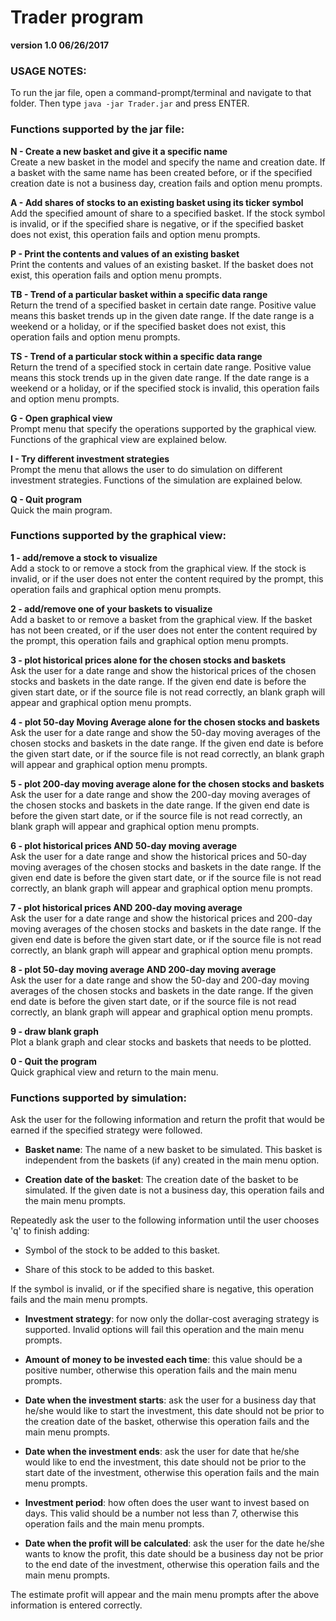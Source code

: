 # Trader program  
**version 1.0    06/26/2017**

### USAGE NOTES:  

To run the jar file, open a command-prompt/terminal and navigate to that folder. Then type `java -jar Trader.jar` and press ENTER.


### Functions supported by the jar file:

**N  - Create a new basket and give it a specific name**  
Create a new basket in the model and specify the name and creation date. If a basket with the same name has been created before, or if the specified creation date is not a business day, creation fails and option menu prompts.


**A  - Add shares of stocks to an existing basket using its ticker symbol**  
Add the specified amount of share to a specified basket. If the stock symbol is invalid, or if the specified share is negative, or if the specified basket does not exist, this operation fails and option menu prompts.


**P  - Print the contents and values of an existing basket**  
Print the contents and values of an existing basket. If the basket does not exist, this operation fails and option menu prompts.


**TB - Trend of a particular basket within a specific data range**  
Return the trend of a specified basket in certain date range. Positive value means this basket trends up in the given date range. If the date range is a weekend or a holiday, or if the specified basket does not exist, this operation fails and option menu prompts.


**TS - Trend of a particular stock within a specific data range**  
Return the trend of a specified stock in certain date range. Positive value means this stock trends up in the given date range. If the date range is a weekend or a holiday, or if the specified stock is invalid, this operation fails and option menu prompts.


**G  - Open graphical view**  
Prompt menu that specify the operations supported by the graphical view. Functions of the graphical view are explained below.


**I - Try different investment strategies**  
Prompt the menu that allows the user to do simulation on different investment strategies. Functions of the simulation are explained below.


**Q  - Quit program**  
Quick the main program.


### Functions supported by the graphical view:

**1 - add/remove a stock to visualize**  
Add a stock to or remove a stock from the graphical view. If the stock is invalid, or if the user does not enter the content required by the prompt, this operation fails and graphical option menu prompts.

**2 - add/remove one of your baskets to visualize**  
Add a basket to or remove a basket from the graphical view. If the basket has not been created, or if the user does not enter the content required by the prompt, this operation fails and graphical option menu prompts.

**3 - plot historical prices alone for the chosen stocks and baskets**  
Ask the user for a date range and show the historical prices of the chosen stocks and baskets in the date range. If the given end date is before the given start date, or if the source file is not read correctly, an blank graph will appear and graphical option menu prompts.

**4 - plot 50-day Moving Average alone for the chosen stocks and baskets**  
Ask the user for a date range and show the 50-day moving averages of the chosen stocks and baskets in the date range. If the given end date is before the given start date, or if the source file is not read correctly, an blank graph will appear and graphical option menu prompts.

**5 - plot 200-day moving average alone for the chosen stocks and baskets**  
Ask the user for a date range and show the 200-day moving averages of the chosen stocks and baskets in the date range. If the given end date is before the given start date, or if the source file is not read correctly, an blank graph will appear and graphical option menu prompts.

**6 - plot historical prices AND 50-day moving average**  
Ask the user for a date range and show the historical prices and 50-day moving averages of the chosen stocks and baskets in the date range. If the given end date is before the given start date, or if the source file is not read correctly, an blank graph will appear and graphical option menu prompts.

**7 - plot historical prices AND 200-day moving average**  
Ask the user for a date range and show the historical prices and 200-day moving averages of the chosen stocks and baskets in the date range. If the given end date is before the given start date, or if the source file is not read correctly, an blank graph will appear and graphical option menu prompts.

**8 - plot 50-day moving average AND 200-day moving average**  
Ask the user for a date range and show the 50-day and 200-day moving averages of the chosen stocks and baskets in the date range. If the given end date is before the given start date, or if the source file is not read correctly, an blank graph will appear and graphical option menu prompts.

**9 - draw blank graph**  
Plot a blank graph and clear stocks and baskets that needs to be plotted.

**0 - Quit the program**  
Quick graphical view and return to the main menu.


### Functions supported by simulation:

Ask the user for the following information and return the profit that would be earned if the
specified strategy were followed.

- **Basket name**: The name of a new basket to be simulated. This basket is independent from the
  baskets (if any) created in the main menu option.

- **Creation date of the basket**: The creation date of the basket to be simulated. If the given date
  is not a business day, this operation fails and the main menu prompts.

Repeatedly ask the user to the following information until the user chooses 'q' to finish adding:

- Symbol of the stock to be added to this basket.

- Share of this stock to be added to this basket.

If the symbol is invalid, or if the specified share is negative, this operation fails and the main
menu prompts.

- **Investment strategy**: for now only the dollar-cost averaging strategy is supported. Invalid
  options will fail this operation and the main menu prompts.

- **Amount of money to be invested each time**: this value should be a positive number, otherwise this
  operation fails and the main menu prompts.

- **Date when the investment starts**: ask the user for a business day that he/she would like to start
  the investment, this date should not be prior to the creation date of the basket, otherwise this
  operation fails and the main menu prompts.

- **Date when the investment ends**: ask the user for date that he/she would like to end
  the investment, this date should not be prior to the start date of the investment, otherwise this
  operation fails and the main menu prompts.

- **Investment period**: how often does the user want to invest based on days. This valid should be a
  number not less than 7, otherwise this operation fails and the main menu prompts.

- **Date when the profit will be calculated**: ask the user for the date he/she wants to know the
  profit, this date should be a business day not be prior to the end date of the investment,
  otherwise this operation fails and the main menu prompts.

The estimate profit will appear and the main menu prompts after the above information is entered
correctly.
